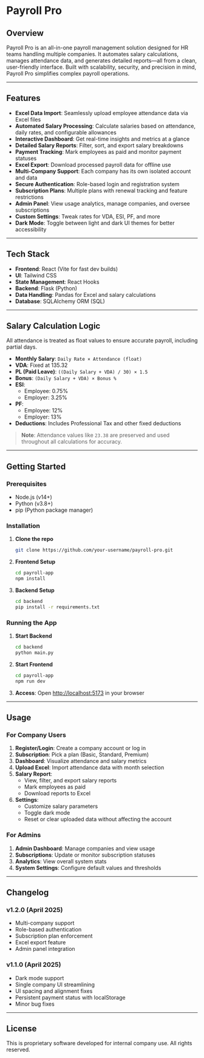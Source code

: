 # Payroll Pro

## Overview
Payroll Pro is an all-in-one payroll management solution designed for HR teams handling multiple companies. It automates salary calculations, manages attendance data, and generates detailed reports—all from a clean, user-friendly interface. Built with scalability, security, and precision in mind, Payroll Pro simplifies complex payroll operations.

---

## Features

- **Excel Data Import**: Seamlessly upload employee attendance data via Excel files
- **Automated Salary Processing**: Calculate salaries based on attendance, daily rates, and configurable allowances
- **Interactive Dashboard**: Get real-time insights and metrics at a glance
- **Detailed Salary Reports**: Filter, sort, and export salary breakdowns
- **Payment Tracking**: Mark employees as paid and monitor payment statuses
- **Excel Export**: Download processed payroll data for offline use
- **Multi-Company Support**: Each company has its own isolated account and data
- **Secure Authentication**: Role-based login and registration system
- **Subscription Plans**: Multiple plans with renewal tracking and feature restrictions
- **Admin Panel**: View usage analytics, manage companies, and oversee subscriptions
- **Custom Settings**: Tweak rates for VDA, ESI, PF, and more
- **Dark Mode**: Toggle between light and dark UI themes for better accessibility

---

## Tech Stack

- **Frontend**: React (Vite for fast dev builds)
- **UI**: Tailwind CSS
- **State Management**: React Hooks
- **Backend**: Flask (Python)
- **Data Handling**: Pandas for Excel and salary calculations
- **Database**: SQLAlchemy ORM (SQL)

---

## Salary Calculation Logic

All attendance is treated as float values to ensure accurate payroll, including partial days.

- **Monthly Salary**: `Daily Rate × Attendance (float)`
- **VDA**: Fixed at 135.32
- **PL (Paid Leave)**: `((Daily Salary + VDA) / 30) × 1.5`
- **Bonus**: `(Daily Salary + VDA) × Bonus %`
- **ESI**:
  - Employee: 0.75%
  - Employer: 3.25%
- **PF**:
  - Employee: 12%
  - Employer: 13%
- **Deductions**: Includes Professional Tax and other fixed deductions

> **Note**: Attendance values like `23.38` are preserved and used throughout all calculations for accuracy.

---

## Getting Started

### Prerequisites

- Node.js (v14+)
- Python (v3.8+)
- pip (Python package manager)

### Installation

1. **Clone the repo**
   ```bash
   git clone https://github.com/your-username/payroll-pro.git
   ```

2. **Frontend Setup**
   ```bash
   cd payroll-app
   npm install
   ```

3. **Backend Setup**
   ```bash
   cd backend
   pip install -r requirements.txt
   ```

### Running the App

1. **Start Backend**
   ```bash
   cd backend
   python main.py
   ```

2. **Start Frontend**
   ```bash
   cd payroll-app
   npm run dev
   ```

3. **Access**: Open [http://localhost:5173](http://localhost:5173) in your browser

---

## Usage

### For Company Users

1. **Register/Login**: Create a company account or log in
2. **Subscription**: Pick a plan (Basic, Standard, Premium)
3. **Dashboard**: Visualize attendance and salary metrics
4. **Upload Excel**: Import attendance data with month selection
5. **Salary Report**:
   - View, filter, and export salary reports
   - Mark employees as paid
   - Download reports to Excel
6. **Settings**:
   - Customize salary parameters
   - Toggle dark mode
   - Reset or clear uploaded data without affecting the account

### For Admins

1. **Admin Dashboard**: Manage companies and view usage
2. **Subscriptions**: Update or monitor subscription statuses
3. **Analytics**: View overall system stats
4. **System Settings**: Configure default values and thresholds

---

## Changelog

### v1.2.0 (April 2025)
- Multi-company support
- Role-based authentication
- Subscription plan enforcement
- Excel export feature
- Admin panel integration

### v1.1.0 (April 2025)
- Dark mode support
- Single company UI streamlining
- UI spacing and alignment fixes
- Persistent payment status with localStorage
- Minor bug fixes

---

## License
This is proprietary software developed for internal company use. All rights reserved.

